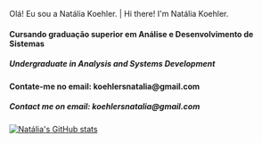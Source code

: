 Olá! Eu sou a Natália Koehler. | Hi there! I'm Natália Koehler.

<h4>Cursando graduação superior em Análise e Desenvolvimento de Sistemas</h4>
<h5>Undergraduate in Analysis and Systems Development</h5>
<h4>Contate-me no email: koehlersnatalia@gmail.com</h4>
<h5>Contact me on email: koehlersnatalia@gmail.com</h5>

[![Natália's GitHub stats](https://github-readme-stats.vercel.app/api?username=natskoe)](https://github.com/anuraghazra/github-readme-stats)
